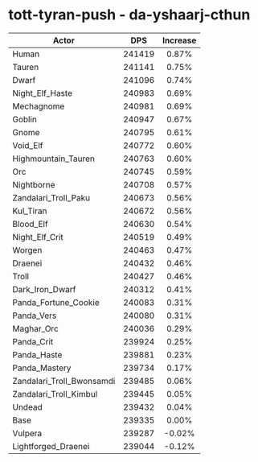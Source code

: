 # tott-tyran-push - da-yshaarj-cthun
| Actor | DPS | Increase |
|---|:---:|:---:|
|Human|241419|0.87%|
|Tauren|241141|0.75%|
|Dwarf|241096|0.74%|
|Night_Elf_Haste|240983|0.69%|
|Mechagnome|240981|0.69%|
|Goblin|240947|0.67%|
|Gnome|240795|0.61%|
|Void_Elf|240772|0.60%|
|Highmountain_Tauren|240763|0.60%|
|Orc|240745|0.59%|
|Nightborne|240708|0.57%|
|Zandalari_Troll_Paku|240673|0.56%|
|Kul_Tiran|240672|0.56%|
|Blood_Elf|240630|0.54%|
|Night_Elf_Crit|240519|0.49%|
|Worgen|240463|0.47%|
|Draenei|240432|0.46%|
|Troll|240427|0.46%|
|Dark_Iron_Dwarf|240312|0.41%|
|Panda_Fortune_Cookie|240083|0.31%|
|Panda_Vers|240080|0.31%|
|Maghar_Orc|240036|0.29%|
|Panda_Crit|239924|0.25%|
|Panda_Haste|239881|0.23%|
|Panda_Mastery|239734|0.17%|
|Zandalari_Troll_Bwonsamdi|239485|0.06%|
|Zandalari_Troll_Kimbul|239445|0.05%|
|Undead|239432|0.04%|
|Base|239335|0.00%|
|Vulpera|239287|-0.02%|
|Lightforged_Draenei|239044|-0.12%|
